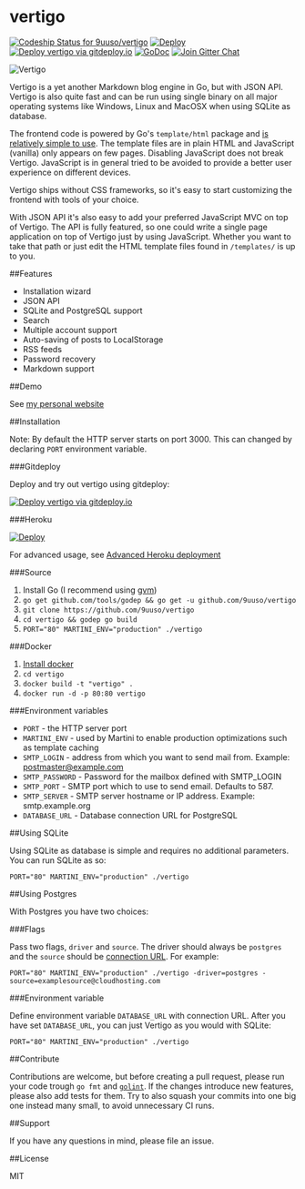 vertigo
=======
[![Codeship Status for 9uuso/vertigo](https://img.shields.io/codeship/b2de9690-b16b-0132-08f1-3edef27c5b65/master.svg)](https://codeship.com/projects/69843) [![Deploy](https://img.shields.io/badge/heroku-deploy-green.svg)](https://heroku.com/deploy)
[![Deploy vertigo via gitdeploy.io](https://img.shields.io/badge/gitdeploy.io-deploy%20vertigo/master-green.svg)](https://www.gitdeploy.io/deploy?repository=https%3A%2F%2Fgithub.com%2F9uuso%2Fvertigo.git) [![GoDoc](https://godoc.org/github.com/9uuso/vertigo?status.svg)](https://godoc.org/github.com/9uuso/vertigo)
[![Join Gitter Chat](https://img.shields.io/badge/gitter-join%20chat%20%E2%86%92-brightgreen.svg?style=flat)](https://gitter.im/9uuso/vertigo?utm_source=badge&utm_medium=badge&utm_campaign=pr-badge&utm_content=badge)

![Vertigo](http://i.imgur.com/MiMlTL9.gif)

Vertigo is a yet another Markdown blog engine in Go, but with JSON API. Vertigo is also quite fast and can be run using single binary on all major operating systems like Windows, Linux and MacOSX when using SQLite as database.

The frontend code is powered by Go's `template/html` package and [is relatively simple to use](https://github.com/9uuso/vertigo/blob/master/templates/post/display.tmpl). The template files are in plain HTML and JavaScript (vanilla) only appears on few pages. Disabling JavaScript does not break Vertigo. JavaScript is in general tried to be avoided to provide a better user experience on different devices.

Vertigo ships without CSS frameworks, so it's easy to start customizing the frontend with tools of your choice.

With JSON API it's also easy to add your preferred JavaScript MVC on top of Vertigo. The API is fully featured, so one could write a single page application on top of Vertigo just by using JavaScript. Whether you want to take that path or just edit the HTML template files found in `/templates/` is up to you.

##Features

- Installation wizard
- JSON API
- SQLite and PostgreSQL support
- Search
- Multiple account support
- Auto-saving of posts to LocalStorage
- RSS feeds
- Password recovery
- Markdown support

##Demo

See [my personal website](http://www.juusohaavisto.com/)

##Installation

Note: By default the HTTP server starts on port 3000. This can changed by declaring `PORT` environment variable.

###Gitdeploy

Deploy and try out vertigo using gitdeploy:

[![Deploy vertigo via gitdeploy.io](https://img.shields.io/badge/gitdeploy.io-deploy%20vertigo/master-green.svg)](https://www.gitdeploy.io/deploy?repository=https%3A%2F%2Fgithub.com%2F9uuso%2Fvertigo.git)

###Heroku

[![Deploy](https://www.herokucdn.com/deploy/button.png)](https://heroku.com/deploy)

For advanced usage, see [Advanced Heroku deployment](https://github.com/9uuso/vertigo/wiki/Advanced-Heroku-deployment)

###Source

1. Install Go (I recommend using [gvm](https://github.com/moovweb/gvm))
2. `go get github.com/tools/godep && go get -u github.com/9uuso/vertigo`
3. `git clone https://github.com/9uuso/vertigo`
4. `cd vertigo && godep go build`
5. `PORT="80" MARTINI_ENV="production" ./vertigo`

###Docker
1. [Install docker](https://docs.docker.com/installation/)
2. `cd vertigo`
3. `docker build -t "vertigo" .`
4. `docker run -d -p 80:80 vertigo`

###Environment variables
* `PORT` - the HTTP server port
* `MARTINI_ENV` - used by Martini to enable production optimizations such as template caching
* `SMTP_LOGIN` - address from which you want to send mail from. Example: postmaster@example.com
* `SMTP_PASSWORD` - Password for the mailbox defined with SMTP_LOGIN
* `SMTP_PORT` - SMTP port which to use to send email. Defaults to 587.
* `SMTP_SERVER` - SMTP server hostname or IP address. Example: smtp.example.org
* `DATABASE_URL` - Database connection URL for PostgreSQL

##Using SQLite

Using SQLite as database is simple and requires no additional parameters. You can run SQLite as so:

`PORT="80" MARTINI_ENV="production" ./vertigo`

##Using Postgres

With Postgres you have two choices:

###Flags

Pass two flags, `driver` and `source`. The driver should always be `postgres` and the `source` should be [connection URL](http://www.postgresql.org/docs/current/static/libpq-connect.html#LIBPQ-CONNSTRING). For example:

`PORT="80" MARTINI_ENV="production" ./vertigo -driver=postgres -source=examplesource@cloudhosting.com`

###Environment variable

Define environment variable `DATABASE_URL` with connection URL. After you have set `DATABASE_URL`, you can just Vertigo as you would with SQLite:

`PORT="80" MARTINI_ENV="production" ./vertigo`

##Contribute

Contributions are welcome, but before creating a pull request, please run your code trough `go fmt` and [`golint`](https://github.com/golang/lint). If the changes introduce new features, please also add tests for them. Try to also squash your commits into one big one instead many small, to avoid unnecessary CI runs.

##Support

If you have any questions in mind, please file an issue.

##License

MIT
